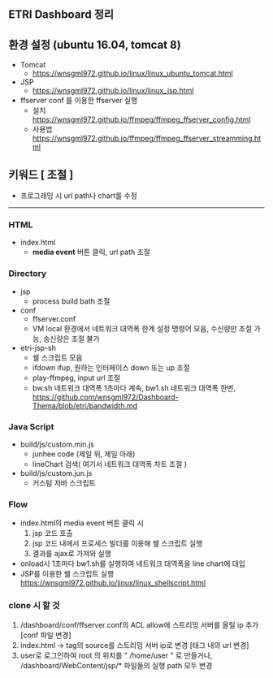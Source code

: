 
## ETRI Dashboard 정리

## 환경 설정 (ubuntu 16.04, tomcat 8)
* Tomcat
  * <https://wnsgml972.github.io/linux/linux_ubuntu_tomcat.html>
* JSP 
  * <https://wnsgml972.github.io/linux/linux_jsp.html>
* ffserver conf 를 이용한 ffserver 실행 
  * 설치 <https://wnsgml972.github.io/ffmpeg/ffmpeg_ffserver_config.html>
  * 사용법 <https://wnsgml972.github.io/ffmpeg/ffmpeg_ffserver_streamming.html>

## 키워드 [ 조절 ]
* 프로그래밍 시 url path나 chart를 수정

<hr/>

### HTML
* index.html  
  * __media event__ 버튼 클릭, url path 조절

### Directory
* jsp 
  * process build bath 조절
* conf 
  * ffserver.conf  
  * VM local 환경에서 네트워크 대역폭 한계 설정 명령어 모음, 수신량만 조절 가능, 송신량은 조절 불가
* etri-jsp-sh 
  * 쉘 스크립트 모음
  * ifdown ifup, 원하는 인터페이스 down 또는 up 조절
  * play-ffmpeg, input url 조절
  * bw.sh 네트워크 대역폭 1초마다 계속,  bw1.sh 네트워크 대역폭 한번, <https://github.com/wnsgml972/Dashboard-Thema/blob/etri/bandwidth.md>

### Java Script
* build/js/custom.min.js 
  * junhee code (제일 위, 제일 아래)
  * lineChart 검색( 여기서 네트워크 대역폭 차트 조절 )
* build/js/custom.jun.js  
  * 커스텀 자바 스크립트

### Flow
* index.html의 media event 버튼 클릭 시 
  1. jsp 코드 호출 
  2. jsp 코드 내에서 프로세스 빌더를 이용해 쉘 스크립트 실행 
  3. 결과를 ajax로 가져와 실행 
* onload시 1초마다 bw1.sh를 실행하여 네트워크 대역폭을 line chart에 대입
* JSP를 이용한 쉘 스크립트 실행 <https://wnsgml972.github.io/linux/linux_shellscript.html>

### clone 시 할 것 
1. /dashboard/conf/ffserver.conf의 ACL allow에 스트리밍 서버를 올릴 ip 추가  [conf 파일 변경]
2. index.html -> <mp4> tag의 source를 스트리밍 서버 ip로 변경 [태그 내의 url 변경]
3. user로 로그인하여 root 의 위치를 " /home/user " 로 만들거나, /dashboard/WebContent/jsp/* 파일들의 실행 path 모두 변경
